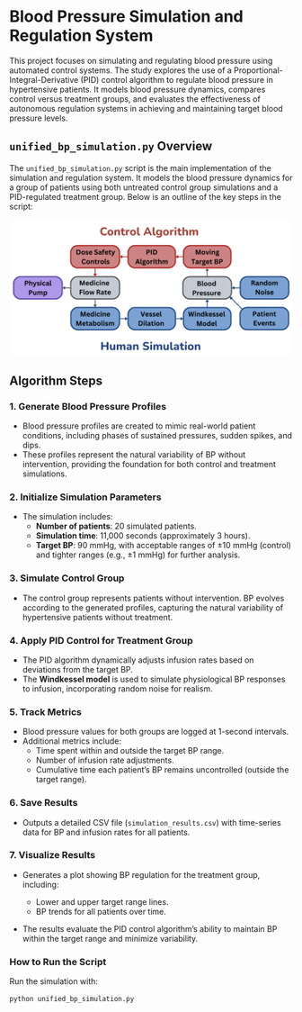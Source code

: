 # Blood Pressure Simulation and Regulation System

This project focuses on simulating and regulating blood pressure using automated control systems. The study explores the use of a Proportional-Integral-Derivative (PID) control algorithm to regulate blood pressure in hypertensive patients. It models blood pressure dynamics, compares control versus treatment groups, and evaluates the effectiveness of autonomous regulation systems in achieving and maintaining target blood pressure levels.

## `unified_bp_simulation.py` Overview

The `unified_bp_simulation.py` script is the main implementation of the simulation and regulation system. It models the blood pressure dynamics for a group of patients using both untreated control group simulations and a PID-regulated treatment group. Below is an outline of the key steps in the script:

![Simulation Graph](assets/algorithm_image.png)

## Algorithm Steps

### 1. **Generate Blood Pressure Profiles**
   - Blood pressure profiles are created to mimic real-world patient conditions, including phases of sustained pressures, sudden spikes, and dips.
   - These profiles represent the natural variability of BP without intervention, providing the foundation for both control and treatment simulations.

### 2. **Initialize Simulation Parameters**
   - The simulation includes:
     - **Number of patients**: 20 simulated patients.
     - **Simulation time**: 11,000 seconds (approximately 3 hours).
     - **Target BP**: 90 mmHg, with acceptable ranges of ±10 mmHg (control) and tighter ranges (e.g., ±1 mmHg) for further analysis.

### 3. **Simulate Control Group**
   - The control group represents patients without intervention. BP evolves according to the generated profiles, capturing the natural variability of hypertensive patients without treatment.

### 4. **Apply PID Control for Treatment Group**
   - The PID algorithm dynamically adjusts infusion rates based on deviations from the target BP.
   - The **Windkessel model** is used to simulate physiological BP responses to infusion, incorporating random noise for realism.

### 5. **Track Metrics**
   - Blood pressure values for both groups are logged at 1-second intervals.
   - Additional metrics include:
     - Time spent within and outside the target BP range.
     - Number of infusion rate adjustments.
     - Cumulative time each patient’s BP remains uncontrolled (outside the target range).

### 6. **Save Results**
   - Outputs a detailed CSV file (`simulation_results.csv`) with time-series data for BP and infusion rates for all patients.

### 7. **Visualize Results**
   - Generates a plot showing BP regulation for the treatment group, including:
     - Lower and upper target range lines.
     - BP trends for all patients over time.


- The results evaluate the PID control algorithm’s ability to maintain BP within the target range and minimize variability.


### How to Run the Script

Run the simulation with:
```bash
python unified_bp_simulation.py
